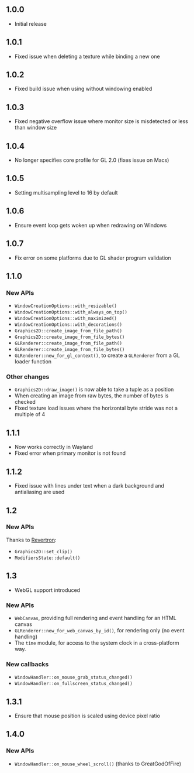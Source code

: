 ## 1.0.0

* Initial release

## 1.0.1

* Fixed issue when deleting a texture while binding a new one

## 1.0.2

* Fixed build issue when using without windowing enabled

## 1.0.3

* Fixed negative overflow issue where monitor size is misdetected or less than window size

## 1.0.4

* No longer specifies core profile for GL 2.0 (fixes issue on Macs)

## 1.0.5

* Setting multisampling level to 16 by default

## 1.0.6

* Ensure event loop gets woken up when redrawing on Windows

## 1.0.7

* Fix error on some platforms due to GL shader program validation

## 1.1.0

### New APIs

* `WindowCreationOptions::with_resizable()`
* `WindowCreationOptions::with_always_on_top()`
* `WindowCreationOptions::with_maximized()`
* `WindowCreationOptions::with_decorations()`
* `Graphics2D::create_image_from_file_path()`
* `Graphics2D::create_image_from_file_bytes()`
* `GLRenderer::create_image_from_file_path()`
* `GLRenderer::create_image_from_file_bytes()`
* `GLRenderer::new_for_gl_context()`, to create a `GLRenderer` from a GL loader function

### Other changes

* `Graphics2D::draw_image()` is now able to take a tuple as a position
* When creating an image from raw bytes, the number of bytes is checked
* Fixed texture load issues where the horizontal byte stride was not a multiple of 4

## 1.1.1

* Now works correctly in Wayland
* Fixed error when primary monitor is not found

## 1.1.2

* Fixed issue with lines under text when a dark background and antialiasing are used

## 1.2

### New APIs

Thanks to [Revertron](https://github.com/Revertron):

* `Graphics2D::set_clip()`
* `ModifiersState::default()`

## 1.3

* WebGL support introduced

### New APIs

* `WebCanvas`, providing full rendering and event handling for an HTML canvas
* `GLRenderer::new_for_web_canvas_by_id()`, for rendering only (no event handling)
* The `time` module, for access to the system clock in a cross-platform way.

### New callbacks

* `WindowHandler::on_mouse_grab_status_changed()`
* `WindowHandler::on_fullscreen_status_changed()`

## 1.3.1

* Ensure that mouse position is scaled using device pixel ratio

## 1.4.0

### New APIs

* `WindowHandler::on_mouse_wheel_scroll()` (thanks to GreatGodOfFire)